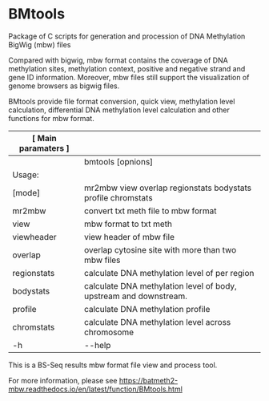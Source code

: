 # BMtools

Package of C scripts for generation and procession of DNA Methylation BigWig (mbw) files

Compared with bigwig, mbw format contains the coverage of DNA methylation sites, methylation context, positive and negative strand and gene ID information. Moreover, mbw files still support the visualization of genome browsers as bigwig files.

BMtools provide file format conversion, quick view, methylation level calculation, differential DNA methylation level calculation and other functions for mbw format.

| [ Main paramaters ] |                                                                          |
|---------------------|--------------------------------------------------------------------------|
|                     | bmtools <mode> [opnions]                                                 |
| Usage:              |                                                                          |
| [mode]              | mr2mbw view overlap regionstats bodystats profile chromstats             |
| mr2mbw              | convert txt meth file to mbw format                                      |
| view                | mbw format to txt meth                                                   |
| viewheader          | view header of mbw file                                                  |
| overlap             | overlap cytosine site with more than two mbw files                       |
| regionstats         | calculate DNA methylation level of per region                            |
| bodystats           | calculate DNA methylation level of body, upstream and downstream.        |
| profile             | calculate DNA methylation profile                                        |
| chromstats          | calculate DNA methylation level across chromosome                        |
| -h|--help                                                                                      |

This is a BS-Seq results mbw format file view and process tool.

For more information, please see https://batmeth2-mbw.readthedocs.io/en/latest/function/BMtools.html
